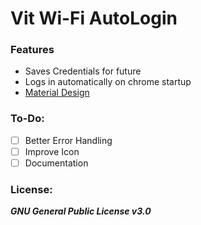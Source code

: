 # Vit Wi-Fi AutoLogin

### Features
* Saves Credentials for future
* Logs in automatically on chrome startup
* [Material Design](http://materializecss.com)

### To-Do:
- [ ] Better Error Handling
- [ ] Improve Icon
- [ ] Documentation

### License:
 ***GNU General Public License v3.0***
